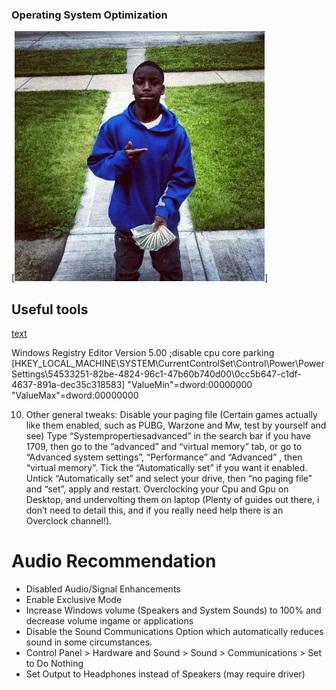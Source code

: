 ### Operating System Optimization

[![ballout](Optional%20Tweaks/background.png)]


## Useful tools
[text](https://github.com/kkkgo/KMS_VL_ALL)


Windows Registry Editor Version 5.00
;disable cpu core parking
[HKEY_LOCAL_MACHINE\SYSTEM\CurrentControlSet\Control\Power\PowerSettings\54533251-82be-4824-96c1-47b60b740d00\0cc5b647-c1df-4637-891a-dec35c318583]
"ValueMin"=dword:00000000
"ValueMax"=dword:00000000

10) Other general tweaks:
Disable your paging file (Certain games actually like them enabled, such as PUBG, Warzone and Mw, test by yourself and see)
Type “Systempropertiesadvanced” in the search bar if you have 1709, then go to the “advanced” and “virtual memory” tab, or go to “Advanced system settings”, “Performance” and “Advanced” , then “virtual memory”.
Tick the “Automatically set” if you want it enabled.
Untick “Automatically set” and select your drive, then “no paging file” and “set”, apply and restart.
Overclocking your Cpu and Gpu on Desktop, and undervolting them on laptop (Plenty of guides out there, i don’t need to detail this, and if you really need help there is an Overclock channel!).

# Audio Recommendation
 * Disabled Audio/Signal Enhancements
 * Enable Exclusive Mode
 * Increase Windows volume (Speakers and System Sounds) to 100% and decrease volume ingame or applications
 * Disable the Sound Communications Option which automatically reduces sound in some circumstances.
 * Control Panel > Hardware and Sound > Sound > Communications > Set to Do Nothing
 * Set Output to Headphones instead of Speakers (may require driver)